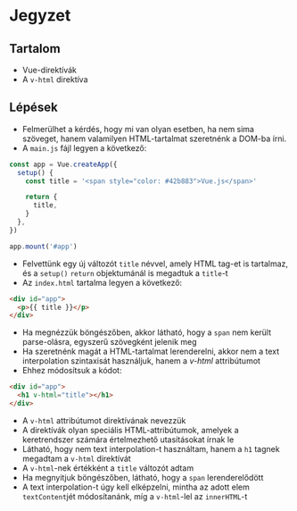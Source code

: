 # Jegyzet

## Tartalom

- Vue-direktívák
- A `v-html` direktíva

## Lépések

- Felmerülhet a kérdés, hogy mi van olyan esetben, ha nem sima szöveget, hanem valamilyen HTML-tartalmat szeretnénk a DOM-ba írni.
- A `main.js` fájl legyen a következő:

```js
const app = Vue.createApp({
  setup() {
    const title = '<span style="color: #42b883">Vue.js</span>'

    return {
      title,
    }
  },
})

app.mount('#app')
```

- Felvettünk egy új változót `title` névvel, amely HTML tag-et is tartalmaz, és a `setup()` `return` objektumánál is megadtuk a `title`-t
- Az `index.html` tartalma legyen a következő:

```html
<div id="app">
  <p>{{ title }}</p>
</div>
```

- Ha megnézzük böngészőben, akkor látható, hogy a `span` nem került parse-olásra, egyszerű szövegként jelenik meg
- Ha szeretnénk magát a HTML-tartalmat lerenderelni, akkor nem a text interpolation szintaxisát használjuk, hanem a _v-html_ attribútumot
- Ehhez módosítsuk a kódot:

```html
<div id="app">
  <h1 v-html="title"></h1>
</div>
```

- A `v-html` attribútumot direktívának nevezzük
- A direktívák olyan speciális HTML-attribútumok, amelyek a keretrendszer számára értelmezhető utasításokat írnak le
- Látható, hogy nem text interpolation-t használtam, hanem a `h1` tagnek megadtam a `v-html` direktívát
- A `v-html`-nek értékként a `title` változót adtam
- Ha megnyitjuk böngészőben, látható, hogy a `span` lerenderelődött
- A text interpolation-t úgy kell elképzelni, mintha az adott elem `textContent`jét módosítanánk, míg a `v-html`-lel az `innerHTML`-t
